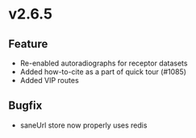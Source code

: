 # v2.6.5

## Feature

- Re-enabled autoradiographs for receptor datasets
- Added how-to-cite as a part of quick tour (#1085)
- Added VIP routes

## Bugfix

- saneUrl store now properly uses redis
